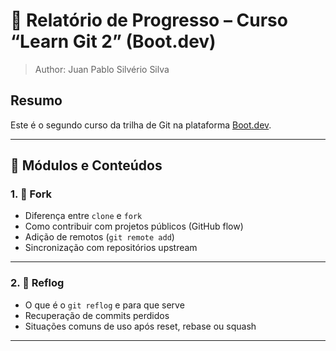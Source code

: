 # 📘 Relatório de Progresso – Curso “Learn Git 2” (Boot.dev)
> Author: Juan Pablo Silvério Silva

## Resumo

Este é o segundo curso da trilha de Git na plataforma [Boot.dev](https://boot.dev).

---

## 🧩 Módulos e Conteúdos

### 1. 🍴 Fork
- Diferença entre `clone` e `fork`
- Como contribuir com projetos públicos (GitHub flow)
- Adição de remotos (`git remote add`)
- Sincronização com repositórios upstream

---

### 2. 🧠 Reflog
- O que é o `git reflog` e para que serve
- Recuperação de commits perdidos
- Situações comuns de uso após reset, rebase ou squash

---
